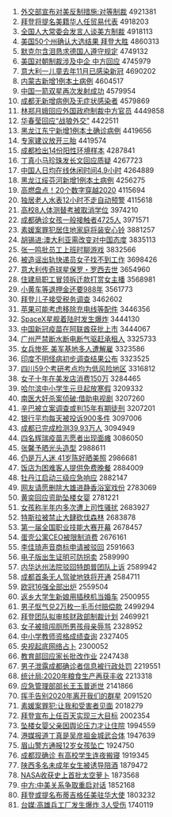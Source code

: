1. [外交部宣布对美反制措施:对等制裁](http://www.baidu.com/baidu?cl=3&tn=SE_baiduhomet8_jmjb7mjw&rsv_dl=fyb_top&fr=top1000&wd=%CD%E2%BD%BB%B2%BF%D0%FB%B2%BC%B6%D4%C3%C0%B7%B4%D6%C6%B4%EB%CA%A9%3A%B6%D4%B5%C8%D6%C6%B2%C3) 4921381
1. [拜登将提名美籍华人任贸易代表](http://www.baidu.com/baidu?cl=3&tn=SE_baiduhomet8_jmjb7mjw&rsv_dl=fyb_top&fr=top1000&wd=%B0%DD%B5%C7%BD%AB%CC%E1%C3%FB%C3%C0%BC%AE%BB%AA%C8%CB%C8%CE%C3%B3%D2%D7%B4%FA%B1%ED) 4918203
1. [全国人大常委会发言人谈美方制裁](http://www.baidu.com/baidu?cl=3&tn=SE_baiduhomet8_jmjb7mjw&rsv_dl=fyb_top&fr=top1000&wd=%C8%AB%B9%FA%C8%CB%B4%F3%B3%A3%CE%AF%BB%E1%B7%A2%D1%D4%C8%CB%CC%B8%C3%C0%B7%BD%D6%C6%B2%C3) 4918113
1. [美国50个州确认大选结果 拜登大胜](http://www.baidu.com/baidu?cl=3&tn=SE_baiduhomet8_jmjb7mjw&rsv_dl=fyb_top&fr=top1000&wd=%C3%C0%B9%FA50%B8%F6%D6%DD%C8%B7%C8%CF%B4%F3%D1%A1%BD%E1%B9%FB%20%B0%DD%B5%C7%B4%F3%CA%A4) 4860313
1. [默克尔含泪恳求德国人遵守规定](http://www.baidu.com/baidu?cl=3&tn=SE_baiduhomet8_jmjb7mjw&rsv_dl=fyb_top&fr=top1000&wd=%C4%AC%BF%CB%B6%FB%BA%AC%C0%E1%BF%D2%C7%F3%B5%C2%B9%FA%C8%CB%D7%F1%CA%D8%B9%E6%B6%A8) 4749132
1. [美国对朝制裁涉及中企 中方回应](http://www.baidu.com/baidu?cl=3&tn=SE_baiduhomet8_jmjb7mjw&rsv_dl=fyb_top&fr=top1000&wd=%C3%C0%B9%FA%B6%D4%B3%AF%D6%C6%B2%C3%C9%E6%BC%B0%D6%D0%C6%F3%20%D6%D0%B7%BD%BB%D8%D3%A6) 4745979
1. [意大利一儿童去年11月已感染新冠](http://www.baidu.com/baidu?cl=3&tn=SE_baiduhomet8_jmjb7mjw&rsv_dl=fyb_top&fr=top1000&wd=%D2%E2%B4%F3%C0%FB%D2%BB%B6%F9%CD%AF%C8%A5%C4%EA11%D4%C2%D2%D1%B8%D0%C8%BE%D0%C2%B9%DA) 4690202
1. [内蒙古新增1例本土病例](http://www.baidu.com/baidu?cl=3&tn=SE_baiduhomet8_jmjb7mjw&rsv_dl=fyb_top&fr=top1000&wd=%C4%DA%C3%C9%B9%C5%D0%C2%D4%F61%C0%FD%B1%BE%CD%C1%B2%A1%C0%FD) 4604517
1. [中国一箭双星再次发射成功](http://www.baidu.com/baidu?cl=3&tn=SE_baiduhomet8_jmjb7mjw&rsv_dl=fyb_top&fr=top1000&wd=%D6%D0%B9%FA%D2%BB%BC%FD%CB%AB%D0%C7%D4%D9%B4%CE%B7%A2%C9%E4%B3%C9%B9%A6) 4579954
1. [成都无新增病例及无症状感染者](http://www.baidu.com/baidu?cl=3&tn=SE_baiduhomet8_jmjb7mjw&rsv_dl=fyb_top&fr=top1000&wd=%B3%C9%B6%BC%CE%DE%D0%C2%D4%F6%B2%A1%C0%FD%BC%B0%CE%DE%D6%A2%D7%B4%B8%D0%C8%BE%D5%DF) 4579869
1. [林郑月娥回应外国政府制裁中方官员](http://www.baidu.com/baidu?cl=3&tn=SE_baiduhomet8_jmjb7mjw&rsv_dl=fyb_top&fr=top1000&wd=%C1%D6%D6%A3%D4%C2%B6%F0%BB%D8%D3%A6%CD%E2%B9%FA%D5%FE%B8%AE%D6%C6%B2%C3%D6%D0%B7%BD%B9%D9%D4%B1) 4449858
1. [华春莹回应“战狼外交”](http://www.baidu.com/baidu?cl=3&tn=SE_baiduhomet8_jmjb7mjw&rsv_dl=fyb_top&fr=top1000&wd=%BB%AA%B4%BA%D3%A8%BB%D8%D3%A6%A1%B0%D5%BD%C0%C7%CD%E2%BD%BB%A1%B1) 4422511
1. [黑龙江东宁新增1例本土确诊病例](http://www.baidu.com/baidu?cl=3&tn=SE_baiduhomet8_jmjb7mjw&rsv_dl=fyb_top&fr=top1000&wd=%BA%DA%C1%FA%BD%AD%B6%AB%C4%FE%D0%C2%D4%F61%C0%FD%B1%BE%CD%C1%C8%B7%D5%EF%B2%A1%C0%FD) 4419656
1. [专家建议放开三胎](http://www.baidu.com/baidu?cl=3&tn=SE_baiduhomet8_jmjb7mjw&rsv_dl=fyb_top&fr=top1000&wd=%D7%A8%BC%D2%BD%A8%D2%E9%B7%C5%BF%AA%C8%FD%CC%A5) 4419574
1. [成都检出14份阳性环境样本](http://www.baidu.com/baidu?cl=3&tn=SE_baiduhomet8_jmjb7mjw&rsv_dl=fyb_top&fr=top1000&wd=%B3%C9%B6%BC%BC%EC%B3%F614%B7%DD%D1%F4%D0%D4%BB%B7%BE%B3%D1%F9%B1%BE) 4287841
1. [丁真小马珍珠发长文回应质疑](http://www.baidu.com/baidu?cl=3&tn=SE_baiduhomet8_jmjb7mjw&rsv_dl=fyb_top&fr=top1000&wd=%B6%A1%D5%E6%D0%A1%C2%ED%D5%E4%D6%E9%B7%A2%B3%A4%CE%C4%BB%D8%D3%A6%D6%CA%D2%C9) 4267723
1. [中国人日均在线休闲时间4.9小时](http://www.baidu.com/baidu?cl=3&tn=SE_baiduhomet8_jmjb7mjw&rsv_dl=fyb_top&fr=top1000&wd=%D6%D0%B9%FA%C8%CB%C8%D5%BE%F9%D4%DA%CF%DF%D0%DD%CF%D0%CA%B1%BC%E44.9%D0%A1%CA%B1) 4264889
1. [黑龙江绥芬河新增1例本土病例](http://www.baidu.com/baidu?cl=3&tn=SE_baiduhomet8_jmjb7mjw&rsv_dl=fyb_top&fr=top1000&wd=%BA%DA%C1%FA%BD%AD%CB%E7%B7%D2%BA%D3%D0%C2%D4%F61%C0%FD%B1%BE%CD%C1%B2%A1%C0%FD) 4256275
1. [高燃盘点！20个数字穿越2020](http://www.baidu.com/baidu?cl=3&tn=SE_baiduhomet8_jmjb7mjw&rsv_dl=fyb_top&fr=top1000&wd=%B8%DF%C8%BC%C5%CC%B5%E3%A3%A120%B8%F6%CA%FD%D7%D6%B4%A9%D4%BD2020) 4115694
1. [独居老人水表12小时不走自动预警](http://www.baidu.com/baidu?cl=3&tn=SE_baiduhomet8_jmjb7mjw&rsv_dl=fyb_top&fr=top1000&wd=%B6%C0%BE%D3%C0%CF%C8%CB%CB%AE%B1%ED12%D0%A1%CA%B1%B2%BB%D7%DF%D7%D4%B6%AF%D4%A4%BE%AF) 4115618
1. [高校8人体测替考被取消学位](http://www.baidu.com/baidu?cl=3&tn=SE_baiduhomet8_jmjb7mjw&rsv_dl=fyb_top&fr=top1000&wd=%B8%DF%D0%A38%C8%CB%CC%E5%B2%E2%CC%E6%BF%BC%B1%BB%C8%A1%CF%FB%D1%A7%CE%BB) 3974210
1. [成都确诊女孩一般接触者4725人](http://www.baidu.com/baidu?cl=3&tn=SE_baiduhomet8_jmjb7mjw&rsv_dl=fyb_top&fr=top1000&wd=%B3%C9%B6%BC%C8%B7%D5%EF%C5%AE%BA%A2%D2%BB%B0%E3%BD%D3%B4%A5%D5%DF4725%C8%CB) 3971571
1. [素媛案罪犯居住地家庭将装安心铃](http://www.baidu.com/baidu?cl=3&tn=SE_baiduhomet8_jmjb7mjw&rsv_dl=fyb_top&fr=top1000&wd=%CB%D8%E6%C2%B0%B8%D7%EF%B7%B8%BE%D3%D7%A1%B5%D8%BC%D2%CD%A5%BD%AB%D7%B0%B0%B2%D0%C4%C1%E5) 3881257
1. [胡锡进:澳大利亚需改变对中国态度](http://www.baidu.com/baidu?cl=3&tn=SE_baiduhomet8_jmjb7mjw&rsv_dl=fyb_top&fr=top1000&wd=%BA%FA%CE%FD%BD%F8%3A%B0%C4%B4%F3%C0%FB%D1%C7%D0%E8%B8%C4%B1%E4%B6%D4%D6%D0%B9%FA%CC%AC%B6%C8) 3835113
1. [张一鸣批员工上班时聊游戏](http://www.baidu.com/baidu?cl=3&tn=SE_baiduhomet8_jmjb7mjw&rsv_dl=fyb_top&fr=top1000&wd=%D5%C5%D2%BB%C3%F9%C5%FA%D4%B1%B9%A4%C9%CF%B0%E0%CA%B1%C1%C4%D3%CE%CF%B7) 3832566
1. [被造谣出轨快递员女子找不到工作](http://www.baidu.com/baidu?cl=3&tn=SE_baiduhomet8_jmjb7mjw&rsv_dl=fyb_top&fr=top1000&wd=%B1%BB%D4%EC%D2%A5%B3%F6%B9%EC%BF%EC%B5%DD%D4%B1%C5%AE%D7%D3%D5%D2%B2%BB%B5%BD%B9%A4%D7%F7) 3698426
1. [意大利传奇球星保罗・罗西去世](http://www.baidu.com/baidu?cl=3&tn=SE_baiduhomet8_jmjb7mjw&rsv_dl=fyb_top&fr=top1000&wd=%D2%E2%B4%F3%C0%FB%B4%AB%C6%E6%C7%F2%D0%C7%B1%A3%C2%DE%A1%A4%C2%DE%CE%F7%C8%A5%CA%C0) 3654960
1. [住建局职工冒领拆迁款打赏女主播](http://www.baidu.com/baidu?cl=3&tn=SE_baiduhomet8_jmjb7mjw&rsv_dl=fyb_top&fr=top1000&wd=%D7%A1%BD%A8%BE%D6%D6%B0%B9%A4%C3%B0%C1%EC%B2%F0%C7%A8%BF%EE%B4%F2%C9%CD%C5%AE%D6%F7%B2%A5) 3568981
1. [小黄车等退押金还要988年](http://www.baidu.com/baidu?cl=3&tn=SE_baiduhomet8_jmjb7mjw&rsv_dl=fyb_top&fr=top1000&wd=%D0%A1%BB%C6%B3%B5%B5%C8%CD%CB%D1%BA%BD%F0%BB%B9%D2%AA988%C4%EA) 3561773
1. [拜登儿子接受税务调查](http://www.baidu.com/baidu?cl=3&tn=SE_baiduhomet8_jmjb7mjw&rsv_dl=fyb_top&fr=top1000&wd=%B0%DD%B5%C7%B6%F9%D7%D3%BD%D3%CA%DC%CB%B0%CE%F1%B5%F7%B2%E9) 3462602
1. [苹果可能考虑移除充电线等配件](http://www.baidu.com/baidu?cl=3&tn=SE_baiduhomet8_jmjb7mjw&rsv_dl=fyb_top&fr=top1000&wd=%C6%BB%B9%FB%BF%C9%C4%DC%BF%BC%C2%C7%D2%C6%B3%FD%B3%E4%B5%E7%CF%DF%B5%C8%C5%E4%BC%FE) 3446356
1. [SpaceX星舰着陆时发生爆炸](http://www.baidu.com/baidu?cl=3&tn=SE_baiduhomet8_jmjb7mjw&rsv_dl=fyb_top&fr=top1000&wd=SpaceX%D0%C7%BD%A2%D7%C5%C2%BD%CA%B1%B7%A2%C9%FA%B1%AC%D5%A8) 3444130
1. [中国新冠疫苗在阿联酋获批上市](http://www.baidu.com/baidu?cl=3&tn=SE_baiduhomet8_jmjb7mjw&rsv_dl=fyb_top&fr=top1000&wd=%D6%D0%B9%FA%D0%C2%B9%DA%D2%DF%C3%E7%D4%DA%B0%A2%C1%AA%C7%F5%BB%F1%C5%FA%C9%CF%CA%D0) 3444067
1. [广州严禁断水断电断气驱赶承租人](http://www.baidu.com/baidu?cl=3&tn=SE_baiduhomet8_jmjb7mjw&rsv_dl=fyb_top&fr=top1000&wd=%B9%E3%D6%DD%D1%CF%BD%FB%B6%CF%CB%AE%B6%CF%B5%E7%B6%CF%C6%F8%C7%FD%B8%CF%B3%D0%D7%E2%C8%CB) 3325733
1. [女兵惨死 美军基地多人遭解雇](http://www.baidu.com/baidu?cl=3&tn=SE_baiduhomet8_jmjb7mjw&rsv_dl=fyb_top&fr=top1000&wd=%C5%AE%B1%F8%B2%D2%CB%C0%20%C3%C0%BE%FC%BB%F9%B5%D8%B6%E0%C8%CB%D4%E2%BD%E2%B9%CD) 3323586
1. [印度不明怪病初步调查结果公布](http://www.baidu.com/baidu?cl=3&tn=SE_baiduhomet8_jmjb7mjw&rsv_dl=fyb_top&fr=top1000&wd=%D3%A1%B6%C8%B2%BB%C3%F7%B9%D6%B2%A1%B3%F5%B2%BD%B5%F7%B2%E9%BD%E1%B9%FB%B9%AB%B2%BC) 3323525
1. [四川59个考研考点均为低风险地区](http://www.baidu.com/baidu?cl=3&tn=SE_baiduhomet8_jmjb7mjw&rsv_dl=fyb_top&fr=top1000&wd=%CB%C4%B4%A859%B8%F6%BF%BC%D1%D0%BF%BC%B5%E3%BE%F9%CE%AA%B5%CD%B7%E7%CF%D5%B5%D8%C7%F8) 3316812
1. [女子十年在美发店消费150万](http://www.baidu.com/baidu?cl=3&tn=SE_baiduhomet8_jmjb7mjw&rsv_dl=fyb_top&fr=top1000&wd=%C5%AE%D7%D3%CA%AE%C4%EA%D4%DA%C3%C0%B7%A2%B5%EA%CF%FB%B7%D1150%CD%F2) 3284465
1. [哈尔滨中小学生元旦起放寒假](http://www.baidu.com/baidu?cl=3&tn=SE_baiduhomet8_jmjb7mjw&rsv_dl=fyb_top&fr=top1000&wd=%B9%FE%B6%FB%B1%F5%D6%D0%D0%A1%D1%A7%C9%FA%D4%AA%B5%A9%C6%F0%B7%C5%BA%AE%BC%D9) 3209332
1. [南医大奸杀案侦破:借助电视剧](http://www.baidu.com/baidu?cl=3&tn=SE_baiduhomet8_jmjb7mjw&rsv_dl=fyb_top&fr=top1000&wd=%C4%CF%D2%BD%B4%F3%BC%E9%C9%B1%B0%B8%D5%EC%C6%C6%3A%BD%E8%D6%FA%B5%E7%CA%D3%BE%E7) 3207260
1. [辛巴被立案调查或判15年有期徒刑](http://www.baidu.com/baidu?cl=3&tn=SE_baiduhomet8_jmjb7mjw&rsv_dl=fyb_top&fr=top1000&wd=%D0%C1%B0%CD%B1%BB%C1%A2%B0%B8%B5%F7%B2%E9%BB%F2%C5%D015%C4%EA%D3%D0%C6%DA%CD%BD%D0%CC) 3207201
1. [银行平均每天被投诉900多件](http://www.baidu.com/baidu?cl=3&tn=SE_baiduhomet8_jmjb7mjw&rsv_dl=fyb_top&fr=top1000&wd=%D2%F8%D0%D0%C6%BD%BE%F9%C3%BF%CC%EC%B1%BB%CD%B6%CB%DF900%B6%E0%BC%FE) 3097006
1. [成都已完成检测39.93万人](http://www.baidu.com/baidu?cl=3&tn=SE_baiduhomet8_jmjb7mjw&rsv_dl=fyb_top&fr=top1000&wd=%B3%C9%B6%BC%D2%D1%CD%EA%B3%C9%BC%EC%B2%E239.93%CD%F2%C8%CB) 3094949
1. [四名辉瑞疫苗志愿者出现面瘫](http://www.baidu.com/baidu?cl=3&tn=SE_baiduhomet8_jmjb7mjw&rsv_dl=fyb_top&fr=top1000&wd=%CB%C4%C3%FB%BB%D4%C8%F0%D2%DF%C3%E7%D6%BE%D4%B8%D5%DF%B3%F6%CF%D6%C3%E6%CC%B1) 3086050
1. [张馨予晒光头造型](http://www.baidu.com/baidu?cl=3&tn=SE_baiduhomet8_jmjb7mjw&rsv_dl=fyb_top&fr=top1000&wd=%D5%C5%DC%B0%D3%E8%C9%B9%B9%E2%CD%B7%D4%EC%D0%CD) 2988611
1. [仍是万人迷 41岁陈好晒美照](http://www.baidu.com/baidu?cl=3&tn=SE_baiduhomet8_jmjb7mjw&rsv_dl=fyb_top&fr=top1000&wd=%C8%D4%CA%C7%CD%F2%C8%CB%C3%D4%2041%CB%EA%B3%C2%BA%C3%C9%B9%C3%C0%D5%D5) 2986681
1. [饭店为困难客人提供免费晚餐](http://www.baidu.com/baidu?cl=3&tn=SE_baiduhomet8_jmjb7mjw&rsv_dl=fyb_top&fr=top1000&wd=%B7%B9%B5%EA%CE%AA%C0%A7%C4%D1%BF%CD%C8%CB%CC%E1%B9%A9%C3%E2%B7%D1%CD%ED%B2%CD) 2884009
1. [牡丹江启动三级应急响应](http://www.baidu.com/baidu?cl=3&tn=SE_baiduhomet8_jmjb7mjw&rsv_dl=fyb_top&fr=top1000&wd=%C4%B5%B5%A4%BD%AD%C6%F4%B6%AF%C8%FD%BC%B6%D3%A6%BC%B1%CF%EC%D3%A6) 2882147
1. [网友请愿删除大雄进静香浴室戏份](http://www.baidu.com/baidu?cl=3&tn=SE_baiduhomet8_jmjb7mjw&rsv_dl=fyb_top&fr=top1000&wd=%CD%F8%D3%D1%C7%EB%D4%B8%C9%BE%B3%FD%B4%F3%D0%DB%BD%F8%BE%B2%CF%E3%D4%A1%CA%D2%CF%B7%B7%DD) 2783069
1. [黄奕回应资助坠楼女婴](http://www.baidu.com/baidu?cl=3&tn=SE_baiduhomet8_jmjb7mjw&rsv_dl=fyb_top&fr=top1000&wd=%BB%C6%DE%C8%BB%D8%D3%A6%D7%CA%D6%FA%D7%B9%C2%A5%C5%AE%D3%A4) 2781221
1. [女孩称半年内多次遭上司性骚扰](http://www.baidu.com/baidu?cl=3&tn=SE_baiduhomet8_jmjb7mjw&rsv_dl=fyb_top&fr=top1000&wd=%C5%AE%BA%A2%B3%C6%B0%EB%C4%EA%C4%DA%B6%E0%B4%CE%D4%E2%C9%CF%CB%BE%D0%D4%C9%A7%C8%C5) 2683927
1. [特斯拉被禁止大肆砍伐森林](http://www.baidu.com/baidu?cl=3&tn=SE_baiduhomet8_jmjb7mjw&rsv_dl=fyb_top&fr=top1000&wd=%CC%D8%CB%B9%C0%AD%B1%BB%BD%FB%D6%B9%B4%F3%CB%C1%BF%B3%B7%A5%C9%AD%C1%D6) 2683878
1. [第一届全国职业技能大赛开幕](http://www.baidu.com/baidu?cl=3&tn=SE_baiduhomet8_jmjb7mjw&rsv_dl=fyb_top&fr=top1000&wd=%B5%DA%D2%BB%BD%EC%C8%AB%B9%FA%D6%B0%D2%B5%BC%BC%C4%DC%B4%F3%C8%FC%BF%AA%C4%BB) 2678457
1. [蛋壳公寓CEO被限制消费](http://www.baidu.com/baidu?cl=3&tn=SE_baiduhomet8_jmjb7mjw&rsv_dl=fyb_top&fr=top1000&wd=%B5%B0%BF%C7%B9%AB%D4%A2CEO%B1%BB%CF%DE%D6%C6%CF%FB%B7%D1) 2676161
1. [李佳琦声音商标申请被驳回](http://www.baidu.com/baidu?cl=3&tn=SE_baiduhomet8_jmjb7mjw&rsv_dl=fyb_top&fr=top1000&wd=%C0%EE%BC%D1%E7%F9%C9%F9%D2%F4%C9%CC%B1%EA%C9%EA%C7%EB%B1%BB%B2%B5%BB%D8) 2591663
1. [电子版出生证明可防拐卖](http://www.baidu.com/baidu?cl=3&tn=SE_baiduhomet8_jmjb7mjw&rsv_dl=fyb_top&fr=top1000&wd=%B5%E7%D7%D3%B0%E6%B3%F6%C9%FA%D6%A4%C3%F7%BF%C9%B7%C0%B9%D5%C2%F4) 2589990
1. [内华达州法院驳回特朗普团队上诉](http://www.baidu.com/baidu?cl=3&tn=SE_baiduhomet8_jmjb7mjw&rsv_dl=fyb_top&fr=top1000&wd=%C4%DA%BB%AA%B4%EF%D6%DD%B7%A8%D4%BA%B2%B5%BB%D8%CC%D8%C0%CA%C6%D5%CD%C5%B6%D3%C9%CF%CB%DF) 2589942
1. [成都首条无人驾驶地铁将开通](http://www.baidu.com/baidu?cl=3&tn=SE_baiduhomet8_jmjb7mjw&rsv_dl=fyb_top&fr=top1000&wd=%B3%C9%B6%BC%CA%D7%CC%F5%CE%DE%C8%CB%BC%DD%CA%BB%B5%D8%CC%FA%BD%AB%BF%AA%CD%A8) 2584711
1. [欧冠16强全部出炉](http://www.baidu.com/baidu?cl=3&tn=SE_baiduhomet8_jmjb7mjw&rsv_dl=fyb_top&fr=top1000&wd=%C5%B7%B9%DA16%C7%BF%C8%AB%B2%BF%B3%F6%C2%AF) 2559504
1. [返乡大学生新娘用插秧机当婚车](http://www.baidu.com/baidu?cl=3&tn=SE_baiduhomet8_jmjb7mjw&rsv_dl=fyb_top&fr=top1000&wd=%B7%B5%CF%E7%B4%F3%D1%A7%C9%FA%D0%C2%C4%EF%D3%C3%B2%E5%D1%ED%BB%FA%B5%B1%BB%E9%B3%B5) 2500955
1. [男子怄气兑2万枚一毛币付赔偿款](http://www.baidu.com/baidu?cl=3&tn=SE_baiduhomet8_jmjb7mjw&rsv_dl=fyb_top&fr=top1000&wd=%C4%D0%D7%D3%E2%E6%C6%F8%B6%D22%CD%F2%C3%B6%D2%BB%C3%AB%B1%D2%B8%B6%C5%E2%B3%A5%BF%EE) 2499294
1. [拜登团队拟审核财政部制裁计划](http://www.baidu.com/baidu?cl=3&tn=SE_baiduhomet8_jmjb7mjw&rsv_dl=fyb_top&fr=top1000&wd=%B0%DD%B5%C7%CD%C5%B6%D3%C4%E2%C9%F3%BA%CB%B2%C6%D5%FE%B2%BF%D6%C6%B2%C3%BC%C6%BB%AE) 2469921
1. [女子被擅闯厕所男孩母亲辱骂](http://www.baidu.com/baidu?cl=3&tn=SE_baiduhomet8_jmjb7mjw&rsv_dl=fyb_top&fr=top1000&wd=%C5%AE%D7%D3%B1%BB%C9%C3%B4%B3%B2%DE%CB%F9%C4%D0%BA%A2%C4%B8%C7%D7%C8%E8%C2%EE) 2328952
1. [中小学教师资格成绩查询](http://www.baidu.com/baidu?cl=3&tn=SE_baiduhomet8_jmjb7mjw&rsv_dl=fyb_top&fr=top1000&wd=%D6%D0%D0%A1%D1%A7%BD%CC%CA%A6%D7%CA%B8%F1%B3%C9%BC%A8%B2%E9%D1%AF) 2327405
1. [央视起底网络占卜](http://www.baidu.com/baidu?cl=3&tn=SE_baiduhomet8_jmjb7mjw&rsv_dl=fyb_top&fr=top1000&wd=%D1%EB%CA%D3%C6%F0%B5%D7%CD%F8%C2%E7%D5%BC%B2%B7) 2300052
1. [教育部回应家长批改作业](http://www.baidu.com/baidu?cl=3&tn=SE_baiduhomet8_jmjb7mjw&rsv_dl=fyb_top&fr=top1000&wd=%BD%CC%D3%FD%B2%BF%BB%D8%D3%A6%BC%D2%B3%A4%C5%FA%B8%C4%D7%F7%D2%B5) 2247438
1. [男子泄露成都确诊者信息被行政处罚](http://www.baidu.com/baidu?cl=3&tn=SE_baiduhomet8_jmjb7mjw&rsv_dl=fyb_top&fr=top1000&wd=%C4%D0%D7%D3%D0%B9%C2%B6%B3%C9%B6%BC%C8%B7%D5%EF%D5%DF%D0%C5%CF%A2%B1%BB%D0%D0%D5%FE%B4%A6%B7%A3) 2219551
1. [统计局:2020年粮食生产再获丰收](http://www.baidu.com/baidu?cl=3&tn=SE_baiduhomet8_jmjb7mjw&rsv_dl=fyb_top&fr=top1000&wd=%CD%B3%BC%C6%BE%D6%3A2020%C4%EA%C1%B8%CA%B3%C9%FA%B2%FA%D4%D9%BB%F1%B7%E1%CA%D5) 2213318
1. [应急管理部部长王玉普逝世](http://www.baidu.com/baidu?cl=3&tn=SE_baiduhomet8_jmjb7mjw&rsv_dl=fyb_top&fr=top1000&wd=%D3%A6%BC%B1%B9%DC%C0%ED%B2%BF%B2%BF%B3%A4%CD%F5%D3%F1%C6%D5%CA%C5%CA%C0) 2141866
1. [挥手告别2020年离开我们的群星](http://www.baidu.com/baidu?cl=3&tn=SE_baiduhomet8_jmjb7mjw&rsv_dl=fyb_top&fr=top1000&wd=%BB%D3%CA%D6%B8%E6%B1%F02020%C4%EA%C0%EB%BF%AA%CE%D2%C3%C7%B5%C4%C8%BA%D0%C7) 2091520
1. [素媛案罪犯:让我和受害者见面](http://www.baidu.com/baidu?cl=3&tn=SE_baiduhomet8_jmjb7mjw&rsv_dl=fyb_top&fr=top1000&wd=%CB%D8%E6%C2%B0%B8%D7%EF%B7%B8%3A%C8%C3%CE%D2%BA%CD%CA%DC%BA%A6%D5%DF%BC%FB%C3%E6) 2018279
1. [拜登宣布上任百天实现三大目标](http://www.baidu.com/baidu?cl=3&tn=SE_baiduhomet8_jmjb7mjw&rsv_dl=fyb_top&fr=top1000&wd=%B0%DD%B5%C7%D0%FB%B2%BC%C9%CF%C8%CE%B0%D9%CC%EC%CA%B5%CF%D6%C8%FD%B4%F3%C4%BF%B1%EA) 2002354
1. [坠楼女婴父亲因舆论压力才让住院](http://www.baidu.com/baidu?cl=3&tn=SE_baiduhomet8_jmjb7mjw&rsv_dl=fyb_top&fr=top1000&wd=%D7%B9%C2%A5%C5%AE%D3%A4%B8%B8%C7%D7%D2%F2%D3%DF%C2%DB%D1%B9%C1%A6%B2%C5%C8%C3%D7%A1%D4%BA) 1994559
1. [港媒报道丁真是吴彦祖金城武合体](http://www.baidu.com/baidu?cl=3&tn=SE_baiduhomet8_jmjb7mjw&rsv_dl=fyb_top&fr=top1000&wd=%B8%DB%C3%BD%B1%A8%B5%C0%B6%A1%D5%E6%CA%C7%CE%E2%D1%E5%D7%E6%BD%F0%B3%C7%CE%E4%BA%CF%CC%E5) 1947639
1. [眉山警方通报12岁女孩坠亡](http://www.baidu.com/baidu?cl=3&tn=SE_baiduhomet8_jmjb7mjw&rsv_dl=fyb_top&fr=top1000&wd=%C3%BC%C9%BD%BE%AF%B7%BD%CD%A8%B1%A812%CB%EA%C5%AE%BA%A2%D7%B9%CD%F6) 1924750
1. [成都现确诊 有高校学生连夜搬寝](http://www.baidu.com/baidu?cl=3&tn=SE_baiduhomet8_jmjb7mjw&rsv_dl=fyb_top&fr=top1000&wd=%B3%C9%B6%BC%CF%D6%C8%B7%D5%EF%20%D3%D0%B8%DF%D0%A3%D1%A7%C9%FA%C1%AC%D2%B9%B0%E1%C7%DE) 1919345
1. [陕西多名未成年女生被诱导陪酒](http://www.baidu.com/baidu?cl=3&tn=SE_baiduhomet8_jmjb7mjw&rsv_dl=fyb_top&fr=top1000&wd=%C9%C2%CE%F7%B6%E0%C3%FB%CE%B4%B3%C9%C4%EA%C5%AE%C9%FA%B1%BB%D3%D5%B5%BC%C5%E3%BE%C6) 1879472
1. [NASA收获史上首批太空萝卜](http://www.baidu.com/baidu?cl=3&tn=SE_baiduhomet8_jmjb7mjw&rsv_dl=fyb_top&fr=top1000&wd=NASA%CA%D5%BB%F1%CA%B7%C9%CF%CA%D7%C5%FA%CC%AB%BF%D5%C2%DC%B2%B7) 1873568
1. [中方:中美关系争取重启对话](http://www.baidu.com/baidu?cl=3&tn=SE_baiduhomet8_jmjb7mjw&rsv_dl=fyb_top&fr=top1000&wd=%D6%D0%B7%BD%3A%D6%D0%C3%C0%B9%D8%CF%B5%D5%F9%C8%A1%D6%D8%C6%F4%B6%D4%BB%B0) 1852168
1. [拜登或提名布蒂吉格任美驻华大使](http://www.baidu.com/baidu?cl=3&tn=SE_baiduhomet8_jmjb7mjw&rsv_dl=fyb_top&fr=top1000&wd=%B0%DD%B5%C7%BB%F2%CC%E1%C3%FB%B2%BC%B5%D9%BC%AA%B8%F1%C8%CE%C3%C0%D7%A4%BB%AA%B4%F3%CA%B9) 1803232
1. [台媒:高雄兵工厂发生爆炸 3人受伤](http://www.baidu.com/baidu?cl=3&tn=SE_baiduhomet8_jmjb7mjw&rsv_dl=fyb_top&fr=top1000&wd=%CC%A8%C3%BD%3A%B8%DF%D0%DB%B1%F8%B9%A4%B3%A7%B7%A2%C9%FA%B1%AC%D5%A8%203%C8%CB%CA%DC%C9%CB) 1740119